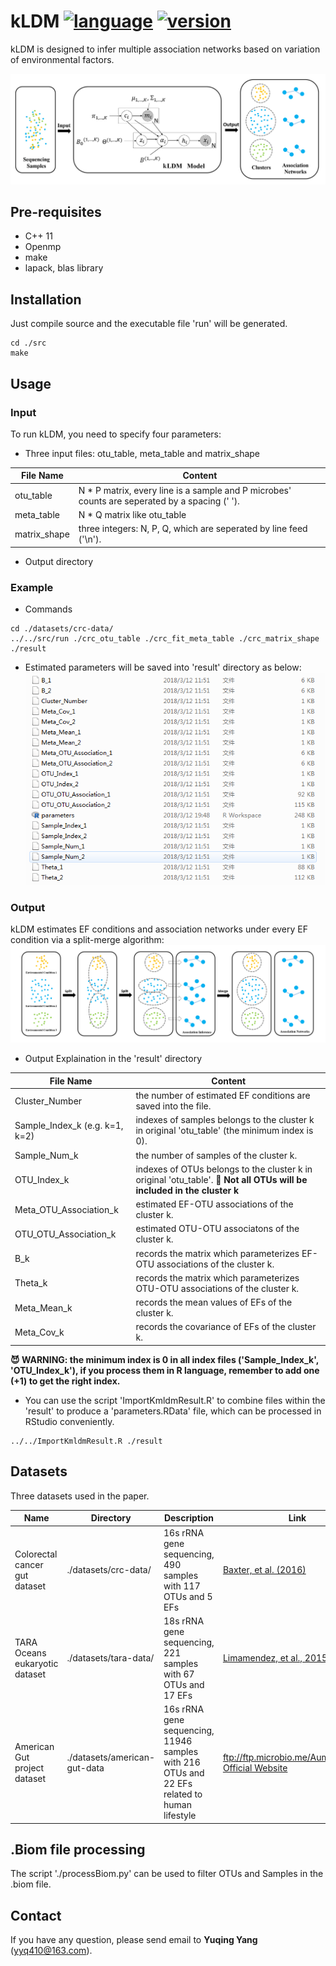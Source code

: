 # kLDM [![language](https://img.shields.io/badge/language-c++-brightgreen.svg)]() [![version](https://img.shields.io/badge/version-v1.0-blue.svg)]()
kLDM is designed to infer multiple association networks based on variation of environmental factors. 

![](https://github.com/tinglab/kLDM/blob/master/pictures/model_explain.jpg)

## Pre-requisites
- C++ 11
- Openmp
- make
- lapack, blas library

## Installation
Just compile source and the executable file 'run' will be generated.
```
cd ./src
make
```

## Usage
### Input
To run kLDM, you need to specify four parameters:
* Three input files: otu_table, meta_table and matrix_shape

File Name | Content
----------|--------
otu_table | N * P matrix, every line is a sample and P microbes' counts are seperated by a spacing (' ').
meta_table | N * Q matrix like otu_table
matrix_shape | three integers: N, P, Q, which are seperated by line feed ('\n').
    
* Output directory
### Example
* Commands
```
cd ./datasets/crc-data/
../../src/run ./crc_otu_table ./crc_fit_meta_table ./crc_matrix_shape ./result
```
* Estimated parameters will be saved into 'result' directory as below:
![](https://github.com/tinglab/kLDM/blob/master/pictures/result_example.png)
### Output
kLDM estimates EF conditions and association networks under every EF condition via a split-merge algorithm:
![](https://github.com/tinglab/kLDM/blob/master/pictures/sm-process.jpg)
* Output Explaination in the 'result' directory

File Name | Content
----------|--------
Cluster_Number | the number of estimated EF conditions are saved into the file.
Sample_Index_k (e.g. k=1, k=2) | indexes of samples belongs to the cluster k in original 'otu_table' (the minimum index is 0).
Sample_Num_k | the number of samples of the cluster k.
OTU_Index_k | indexes of OTUs belongs to the cluster k in original 'otu_table'. **:pill: Not all OTUs will be included in the cluster k**
Meta_OTU_Association_k | estimated EF-OTU associations of the cluster k.
OTU_OTU_Association_k | estimated OTU-OTU associatons of the cluster k.
B_k | records the matrix which parameterizes EF-OTU associations of the cluster k.
Theta_k | records the matrix which parameterizes OTU-OTU associations of the cluster k.
Meta_Mean_k | records the mean values of EFs of the cluster k.
Meta_Cov_k | records the covariance of EFs of the cluster k.

**:smiling_imp: WARNING: the minimum index is 0 in all index files ('Sample_Index_k', 'OTU_Index_k'), if you process them in R language, remember to add one (+1) to get the right index.**

* You can use the script 'ImportKmldmResult.R' to combine files within the 'result' to produce a 'parameters.RData' file, which can be processed in RStudio conveniently.
```
../../ImportKmldmResult.R ./result
```

## Datasets
Three datasets used in the paper.

Name | Directory | Description | Link
-----|-----------|------------ | ----
Colorectal cancer gut dataset | ./datasets/crc-data/ | 16s rRNA gene sequencing, 490 samples with 117 OTUs and 5 EFs | [Baxter, et al. (2016)](https://genomemedicine.biomedcentral.com/articles/10.1186/s13073-016-0290-3) 
TARA Oceans eukaryotic dataset | ./datasets/tara-data/ | 18s rRNA gene sequencing, 221 samples with 67 OTUs and 17 EFs | [Limamendez, et al., 2015](http://science.sciencemag.org/content/348/6237/1262073)
American Gut project dataset | ./datasets/american-gut-data | 16s rRNA gene sequencing, 11946 samples with 216 OTUs and 22 EFs related to human lifestyle | ftp://ftp.microbio.me/AumericanGut, [Official Website](http://americangut.org/)

## .Biom file processing
The script './processBiom.py' can be used to filter OTUs and Samples in the .biom file.


## Contact
If you have any question, please send email to **Yuqing Yang** (yyq410@163.com).
